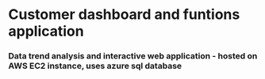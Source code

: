 # Customer dashboard and funtions application
### Data trend analysis and interactive web application - hosted on AWS EC2 instance, uses azure sql database

